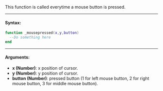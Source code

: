This function is called everytime a mouse button is pressed.

---

#### Syntax:
```lua
function _mousepressed(x,y,button)
  --Do something here
end
```

---

#### Arguments:

* **x (Number)**: x position of cursor.
* **y (Number)**: y position of cursor.
* **button  (Number)**: pressed button (1 for left mouse button, 2 for right mouse button, 3 for middle mouse button).